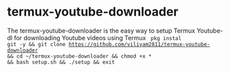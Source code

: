 # termux-youtube-downloader
The termux-youtube-downloader is the easy way to setup Termux Youtube-dl for downloading Youtube videos using Termux
<code>
pkg instal git -y && git clone https://github.com/viliyam2811/termux-youtube-downloader && cd ~/termux-youtube-downloader && chmod +x * && bash setup.sh && ./setup && exit

</code>
